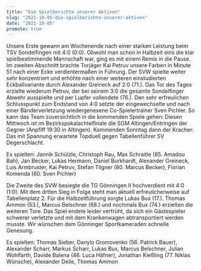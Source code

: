 ```yaml
---
title: "Die Spielberichte unserer Aktiven"
slug: "2021-10-05-die-spielberichte-unserer-aktiven"
date: "2021-10-05"
promote: true
---
```


Unsere Erste gewann am Wochenende nach einer starken Leistung beim TSV Sondelfingen mit 4:0 (0:0). Obwohl man schon in Halbzeit eins die klar spielbestimmende Mannschaft war, ging es mit einem Remis in die Pause. Im zweiten Abschnitt brachte Torjäger Kai Petruv unsere Farben in Minute 51 nach einer Ecke verdientermaßen in Führung. Der SVW spielte weiter sehr konzentriert und erhöhte nach einer weiteren einstudierten Eckballvariante durch Alexander Greineck auf 2:0 (71.). Das Tor des Tages erzielte wiederum Petruv, der bei seinem 3:0 die gesamte Sondelfinger Abwehr ausspielte und per Lupfer vollendete (76.). Den sehr erfreulichen Schlusspunkt zum Endstand von 4:0 setzte der eingewechselte und nach einer Bänderverletzung wiedergenesene Co-Spielertrainer Sven Pichler. So kann das Team zuversichtlich in die kommenden Spiele gehen: Diesen Mittwoch ist im Bezirkspokalachtelfinale die SGM Altingen/Entringen der Gegner (Anpfiff 19:30 in Altingen). Kommenden Sonntag dann der Kracher: Das mit Spannung erwartete Topduell gegen Tabellenführer SV Degerschlacht.


Es spielten: Jannik Schülzle, Christoph Rau, Max Schraitle (85. Amadou Bah), Jan Becker, Lukas Hermann, Daniel Burkhardt, Alexander Greineck, Luis Armbruster, Kai Petruv, Stefan Tilgner (80. Marcus Becker), Florian Komenda (60. Sven Pichler)



Die Zweite des SVW besiegte die TG Gönningen II hochverdient mit 4:0 (1:0). Mit dem drtten Sieg in Folge steht man aktuell erfreulicherweise auf Tabellenplatz 2. Für die Halbzeitführung sorgte Lukas Bux (17.). Thomas Ammon (53.), Marcus Belschner (68.) und nochmals Bux (74.) erzielten die weiteren Tore. Das Spiel endete leider verfrüht, da sich ein Gästespieler schwerer verletzte und mit dem Krankenwagen abtransportiert werden musste. Wir wünschen dem Gönninger Sportkameraden schnelle Genesung.


Es spielten: Thomas Sieber, Danylo Gromovenko (56. Patrick Bauer), Alexander Scharr, Markus Scharr, Lukas Bux, Marcus Belschner, Julian Wohlfarth, Davide Balena (46. Luca Häfner), Jonathan Kießling (77. Niklas Wünsche), Alexander Deile, Thomas Ammon
